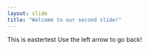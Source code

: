 ```yaml
---
layout: slide
title: "Welcome to our second slide!"
---
```

This is eastertest
Use the left arrow to go back!
